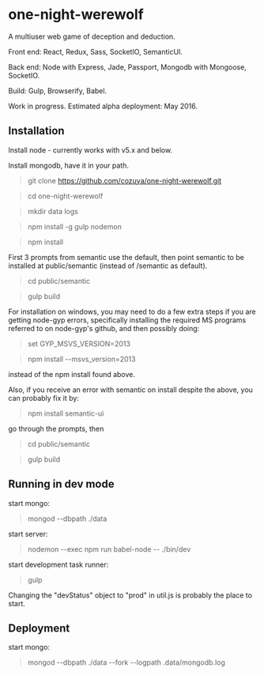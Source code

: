 one-night-werewolf
======================

A multiuser web game of deception and deduction.

Front end: React, Redux, Sass, SocketIO, SemanticUI.

Back end: Node with Express, Jade, Passport, Mongodb with Mongoose, SocketIO.

Build: Gulp, Browserify, Babel.

Work in progress. Estimated alpha deployment: May 2016.

## Installation ##

Install node - currently works with v5.x and below.

Install mongodb, have it in your path.

> git clone https://github.com/cozuya/one-night-werewolf.git

> cd one-night-werewolf

> mkdir data logs

> npm install -g gulp nodemon

> npm install

First 3 prompts from semantic use the default, then point semantic to be installed at public/semantic (instead of /semantic as default).

> cd public/semantic

> gulp build

For installation on windows, you may need to do a few extra steps if you are getting node-gyp errors, specifically installing the required MS programs referred to on node-gyp's github, and then possibly doing:

> set GYP_MSVS_VERSION=2013

> npm install --msvs_version=2013

instead of the npm install found above.

Also, if you receive an error with semantic on install despite the above, you can probably fix it by:

> npm install semantic-ui

go through the prompts, then

> cd public/semantic

> gulp build

## Running in dev mode ##

start mongo:

> mongod --dbpath ./data

start server:

> nodemon --exec npm run babel-node -- ./bin/dev

start development task runner:

> gulp

Changing the "devStatus" object to "prod" in util.js is probably the place to start.

## Deployment ##

start mongo:

> mongod --dbpath ./data --fork --logpath .data/mongodb.log